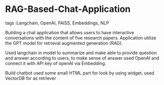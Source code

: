 # RAG-Based-Chat-Application
tags :Langchain, OpenAI, FAISS, Embeddings, NLP

Building a chat application that allows users to have interactive conversations with the content of five research papers. Application utilize the GPT model for retrieval augmented generation (RAG).

Used langchain in model to summarize and make able to provide question and answer according to users, to make sense of answer used OpenAI and connect it with API key of openAI via Embedding. 

Build chatbot used some small HTML part for look by using widget, used VectorDB for as retriever

